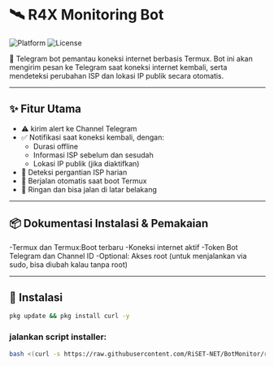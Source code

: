 # 🛰️ R4X Monitoring Bot

![Platform](https://img.shields.io/badge/platform-Termux-blue?logo=termux)
![License](https://img.shields.io/badge/license-MIT-green)

🔔 Telegram bot pemantau koneksi internet berbasis Termux. Bot ini akan mengirim pesan ke Telegram saat koneksi internet kembali, serta mendeteksi perubahan ISP dan lokasi IP publik secara otomatis.

---

## ✨ Fitur Utama

- ⚠️ kirim alert ke Channel Telegram
- ✅ Notifikasi saat koneksi kembali, dengan:
  - Durasi offline
  - Informasi ISP sebelum dan sesudah
  - Lokasi IP publik (jika diaktifkan)
- 🔁 Deteksi pergantian ISP harian
- 🔧 Berjalan otomatis saat boot Termux
- 🧪 Ringan dan bisa jalan di latar belakang

---
## 📦 Dokumentasi Instalasi & Pemakaian

-Termux dan Termux:Boot terbaru
-Koneksi internet aktif
-Token Bot Telegram dan Channel ID
-Optional: Akses root (untuk menjalankan via sudo, bisa diubah kalau tanpa root)

---
## 🚀 Instalasi

```bash
pkg update && pkg install curl -y
```

### jalankan script installer:

```bash
bash <(curl -s https://raw.githubusercontent.com/RiSET-NET/BotMonitor/refs/heads/main/monitor.sh)
```
